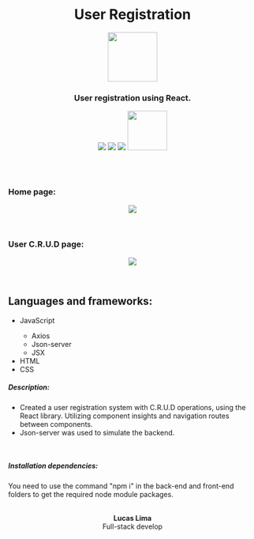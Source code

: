 
<h1 align="center">User Registration</h1>

<p align="center">
    <img src="https://user-images.githubusercontent.com/99892157/166393950-a249134d-a59c-4fd7-b9fa-d14d8a0455b9.svg" width="100px"/>
</p>
<h3 align="center">User registration using React.</h3>
<p align="center">
  <img src="https://img.shields.io/badge/Status-Concluded-green"/>
  <img src="https://img.shields.io/github/issues/LucasLima004/React-User-registration"/>
  <img src="https://img.shields.io/github/license/LucasLima004/React-User-registration"/>

  <a target="_blank" href="https://api.whatsapp.com/send?phone=5581992160054&text=Ol%C3%A1%2C%20estou%20interessado(a)%20nos%20seus%20servi%C3%A7os.">
     <img src="https://img.shields.io/badge/WhatsApp-25D366?style=for-the-badge&logo=whatsapp&logoColor=white" width="80px"/>
  </a>
</p>
<br>
<br>
<h3>Home page:</h3>
  <p align="center">
    <img src="https://user-images.githubusercontent.com/99892157/219905771-37f262bf-e477-4bf5-9b94-199b91ee2ad0.png"/>
  </p>
<br>
<h3>User C.R.U.D page:</h3>
  <p align="center">
    <img src="https://user-images.githubusercontent.com/99892157/219905809-e82816a7-b72b-4840-a026-9efe4b124174.png"/>
  </p>
<br>

<h2>Languages and frameworks:</h2>
<ul>
  <li>JavaScript</li>
  <ul>
    <li>Axios</li>
    <li>Json-server</li>
    <li>JSX</li>
  </ul>
  <li>HTML</li>
  <li>CSS</li>
  </ul>

<h5>Description:</h5>
<ul>
  <li>
    Created a user registration system with C.R.U.D operations, using the React library. Utilizing component insights and navigation routes between components.
  </li>
  <li>
    Json-server was used to simulate the backend.
  </li>
</ul>
<br>
<h5>Installation dependencies:</h5>
You need to use the command "npm i" in the back-end and front-end folders to get the required node module packages.

<br>
<br>

<p align="center">
  <b>Lucas Lima</b>
            <br>
Full-stack develop

</p>

